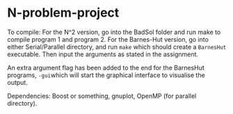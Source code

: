 # N-problem-project

To compile: For the N^2 version, go into the BadSol folder and run make to compile program 1 and program 2. For the Barnes-Hut version, go into either Serial/Parallel directory, and run ```make``` which should create a ```BarnesHut``` executable. Then input the arguments as stated in the assignment.

An extra argument flag has been added to the end for the BarnesHut programs, ```-gui```which will start the graphical interface to visualise the output.

Dependencies: Boost or something, gnuplot, OpenMP (for parallel directory).
